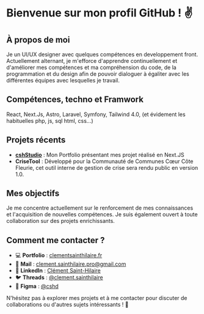 # Bienvenue sur mon profil GitHub ! ✌  

## À propos de moi  
Je un UI/UX designer avec quelques compétences en developpement front. Actuellement alternant, je m'efforce d'apprendre continuellement et d'améliorer mes compétences et ma compréhension du code, de la programmation et du design afin de pouvoir dialoguer à égaliter avec les différentes équipes avec lesquelles je travail.  

## Compétences, techno et Framwork
React, Next.Js, Astro, Laravel, Symfony, Tailwind 4.0, (et évidement les habituelles php, js, sql html, css...)  

## Projets récents  
- **[cshStudio](https://clementsainthilaire.fr)** : Mon Portfolio présentant mes projet réalisé en Next.JS  
- **CriseTool** : Développé pour la Communauté de Communes Cœur Côte Fleurie, cet outil interne de gestion de crise sera rendu public en version 1.0.  

## Mes objectifs  
Je me concentre actuellement sur le renforcement de mes connaissances et l'acquisition de nouvelles compétences. Je suis également ouvert à toute collaboration sur des projets enrichissants.  

## Comment me contacter ?  
- 💻 **Portfolio** : [clementsainthilaire.fr](https://clementsainthilaire.fr)  
- 📧 **Mail** : clement.sainthilaire.pro@gmail.com  
- 💼 **LinkedIn** : [Clément Saint-Hilaire](https://www.linkedin.com/in/clément-saint-hilaire-01412a282)  
- 🐦 **Threads** : [@clement.sainthilaire](https://www.threads.net/@clement.sainthilaire)  
- 🎨 **Figma** : [@cshd](https://www.figma.com/@cshstudio)  

N'hésitez pas à explorer mes projets et à me contacter pour discuter de collaborations ou d'autres sujets intéressants ! 🚀  
